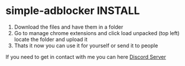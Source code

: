 # simple-adblocker INSTALL
1. Download the files and have them in a folder
2. Go to manage chrome extensions and click load unpacked (top left) locate the folder and upload it
3. Thats it now you can use it for yourself or send it to people

If you need to get in contact with me you can here [Discord Server](https://discord.com/invite/7WCa6XqzEk)

